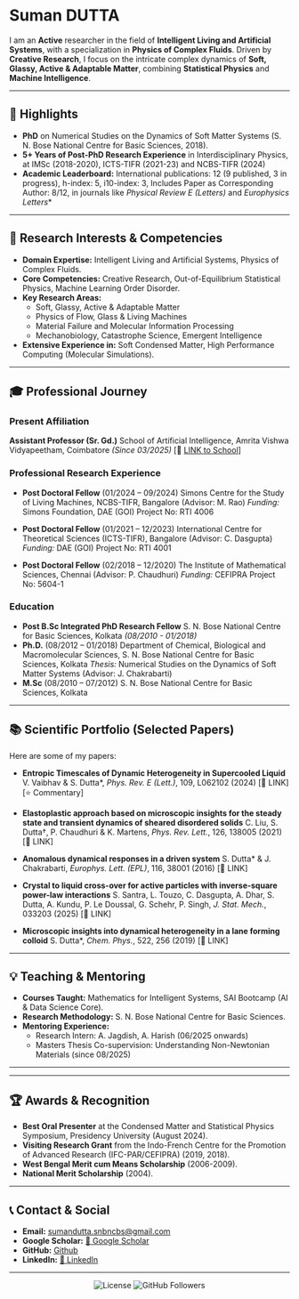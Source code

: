 # Suman DUTTA

I am an **Active** researcher in the field of **Intelligent Living and Artificial Systems**, with a specialization in **Physics of Complex Fluids**. Driven by **Creative Research**, I focus on the intricate complex dynamics of **Soft, Glassy, Active & Adaptable Matter**, combining **Statistical Physics** and **Machine Intelligence**.

---

## 🌟 Highlights

*   **PhD** on Numerical Studies on the Dynamics of Soft Matter Systems (S. N. Bose National Centre for Basic Sciences, 2018).
*   **5+ Years of Post-PhD Research Experience** in Interdisciplinary Physics, at IMSc (2018-2020), ICTS-TIFR (2021-23) and NCBS-TIFR (2024)
*   **Academic Leaderboard:** International publications: 12 (9 published, 3 in progress), h-index: 5, i10-index: 3, Includes Paper as Corresponding Author: 8/12, in journals like *Physical Review E (Letters)* and *Europhysics Letters**
---

## 🔬 Research Interests & Competencies

*   **Domain Expertise:** Intelligent Living and Artificial Systems, Physics of Complex Fluids.
*   **Core Competencies:** Creative Research, Out-of-Equilibrium Statistical Physics, Machine Learning Order Disorder.
*   **Key Research Areas:**
    *   Soft, Glassy, Active & Adaptable Matter
    *   Physics of Flow, Glass & Living Machines
    *   Material Failure and Molecular Information Processing
    *   Mechanobiology, Catastrophe Science, Emergent Intelligence
*   **Extensive Experience in:** Soft Condensed Matter, High Performance Computing (Molecular Simulations).

---

## 🎓 Professional Journey

### Present Affiliation
**Assistant Professor (Sr. Gd.)**
School of Artificial Intelligence, Amrita Vishwa Vidyapeetham, Coimbatore
*(Since 03/2025)* [🔗 [LINK to School](https://www.amrita.edu/faculty/suman-dutta/)]

### Professional Research Experience
*   **Post Doctoral Fellow** (01/2024 – 09/2024)
    Simons Centre for the Study of Living Machines, NCBS-TIFR, Bangalore (Advisor: M. Rao)
    *Funding:* Simons Foundation, DAE (GOI) Project No: RTI 4006

*   **Post Doctoral Fellow** (01/2021 – 12/2023)
    International Centre for Theoretical Sciences (ICTS-TIFR), Bangalore (Advisor: C. Dasgupta)
    *Funding:* DAE (GOI) Project No: RTI 4001

*   **Post Doctoral Fellow** (02/2018 – 12/2020)
    The Institute of Mathematical Sciences, Chennai (Advisor: P. Chaudhuri)
    *Funding:* CEFIPRA Project No: 5604-1

### Education
*   **Post B.Sc Integrated PhD Research Fellow**
    S. N. Bose National Centre for Basic Sciences, Kolkata
    *(08/2010 - 01/2018)*
*   **Ph.D.** (08/2012 – 01/2018)
    Department of Chemical, Biological and Macromolecular Sciences, S. N. Bose National Centre for Basic Sciences, Kolkata
    *Thesis:* Numerical Studies on the Dynamics of Soft Matter Systems (Advisor: J. Chakrabarti)
*   **M.Sc** (08/2010 – 07/2012)
    S. N. Bose National Centre for Basic Sciences, Kolkata

---

## 📚 Scientific Portfolio (Selected Papers)

Here are some of my papers:

*   **Entropic Timescales of Dynamic Heterogeneity in Supercooled Liquid**
    V. Vaibhav & S. Dutta*, *Phys. Rev. E (Lett.)*, 109, L062102 (2024)
    [🔗 LINK] [⭐ Commentary]

*   **Elastoplastic approach based on microscopic insights for the steady state and transient dynamics of sheared disordered solids**
    C. Liu, S. Dutta†, P. Chaudhuri & K. Martens, *Phys. Rev. Lett.*, 126, 138005 (2021)
    [🔗 LINK]

*   **Anomalous dynamical responses in a driven system**
    S. Dutta* & J. Chakrabarti, *Europhys. Lett. (EPL)*, 116, 38001 (2016)
    [🔗 LINK]

*   **Crystal to liquid cross-over for active particles with inverse-square power-law interactions**
    S. Santra, L. Touzo, C. Dasgupta, A. Dhar, S. Dutta, A. Kundu, P. Le Doussal, G. Schehr, P. Singh, *J. Stat. Mech.*, 033203 (2025)
    [🔗 LINK]

*   **Microscopic insights into dynamical heterogeneity in a lane forming colloid**
    S. Dutta*, *Chem. Phys.*, 522, 256 (2019)
    [🔗 LINK]

---

## 💡 Teaching & Mentoring

*   **Courses Taught:** Mathematics for Intelligent Systems, SAI Bootcamp (AI & Data Science Core).
*   **Research Methodology:** S. N. Bose National Centre for Basic Sciences.
*   **Mentoring Experience:**
    *   Research Intern: A. Jagdish, A. Harish (06/2025 onwards)
    *   Masters Thesis Co-supervision: Understanding Non-Newtonian Materials (since 08/2025)
---

---

## 🏆 Awards & Recognition

*   **Best Oral Presenter** at the Condensed Matter and Statistical Physics Symposium, Presidency University (August 2024).
*   **Visiting Research Grant** from the Indo-French Centre for the Promotion of Advanced Research (IFC-PAR/CEFIPRA) (2019, 2018).
*   **West Bengal Merit cum Means Scholarship** (2006-2009).
*   **National Merit Scholarship** (2004).

---

## 📞 Contact & Social

*   **Email:** [sumandutta.snbncbs@gmail.com](mailto:sumandutta.snbncbs@gmail.com)
*   **Google Scholar:** [🔗 Google Scholar](https://scholar.google.com/citations?user=j-83jp8AAAAJ) <!-- Replace with actual ID -->
*   **GitHub:** [Github](https://github.com/sd3ph) <!-- Replace with your GitHub username -->
*   **LinkedIn:** [🔗 LinkedIn](https://www.linkedin.com/in/sd3ph/) <!-- Replace with your LinkedIn profile URL -->

---

<p align="center">
  <img src="https://img.shields.io/badge/License-MIT-blue.svg" alt="License">
  <img src="https://img.shields.io/github/followers/yourusername?label=Followers&style=social" alt="GitHub Followers">
</p>

